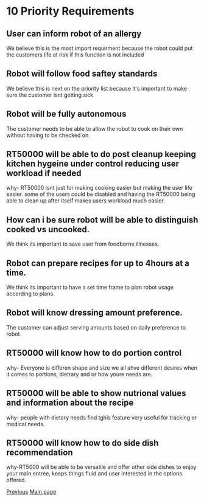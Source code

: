 # 10 Priority Requirements
## User can inform robot of an allergy

We believe this is the most import requirment because the robot could put the customers life at risk if this function is not included

## Robot will follow food saftey standards

We believe this is next on the priority list because it's important to make sure the customer isnt getting sick

## Robot will be fully autonomous

The customer needs to be able to allow the robot to cook on their own without having to be checked on

## RT50000 will be able to do post cleanup keeping kitchen hygeine under control reducing user workload if needed

why- RT50000 isnt just for making cooking easier but making the user life easier. some of the users could be disabled and having the RT50000 being able to clean up after itself makes users workload much easier.

## How can i be sure robot will be able to distinguish cooked vs uncooked.

We think its important to save user from foodborne illnesses.

## Robot can prepare recipes for up to 4hours at a time.
     
We think its important to have a set time frame to plan robot usage according to plans.

## Robot will know dressing amount preference.

The customer can adjust serving amounts based on daily preference to robot.

## RT50000 will know how to do portion control

why- Everyone is differen shape and size we all ahve different desires when it comes to portions, dietrary and or how youre needs are.

## RT50000 will be able to show nutrional values and information about the recipe

why- people with dietary needs find tghis feature very useful for tracking or medical needs.

## RT50000 will know how to do side dish recommendation

why-RT5000 will be able to be versatile and offer other side dishes to enjoy your main entree, keeps things fluid and user interested in the options offered.

[Previous](/Miri.md)     [Main page](/README.md)
